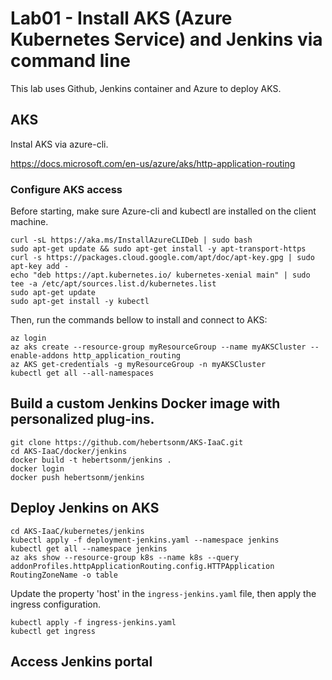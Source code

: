 # Lab01 - Install AKS (Azure Kubernetes Service) and Jenkins via command line

This lab uses Github, Jenkins container and Azure to deploy AKS.

## AKS

Instal AKS via azure-cli.

https://docs.microsoft.com/en-us/azure/aks/http-application-routing

### Configure AKS access

Before starting, make sure Azure-cli and kubectl are installed on the client machine.

```
curl -sL https://aka.ms/InstallAzureCLIDeb | sudo bash
sudo apt-get update && sudo apt-get install -y apt-transport-https
curl -s https://packages.cloud.google.com/apt/doc/apt-key.gpg | sudo apt-key add -
echo "deb https://apt.kubernetes.io/ kubernetes-xenial main" | sudo tee -a /etc/apt/sources.list.d/kubernetes.list
sudo apt-get update
sudo apt-get install -y kubectl
```

Then, run the commands bellow to install and connect to AKS:
```
az login
az aks create --resource-group myResourceGroup --name myAKSCluster --enable-addons http_application_routing
az AKS get-credentials -g myResourceGroup -n myAKSCluster
kubectl get all --all-namespaces
```

## Build a custom Jenkins Docker image with personalized plug-ins.

```
git clone https://github.com/hebertsonm/AKS-IaaC.git
cd AKS-IaaC/docker/jenkins
docker build -t hebertsonm/jenkins .
docker login
docker push hebertsonm/jenkins
```

## Deploy Jenkins on AKS

```
cd AKS-IaaC/kubernetes/jenkins
kubectl apply -f deployment-jenkins.yaml --namespace jenkins
kubectl get all --namespace jenkins
az aks show --resource-group k8s --name k8s --query addonProfiles.httpApplicationRouting.config.HTTPApplication
RoutingZoneName -o table
```

Update the property 'host' in the `ingress-jenkins.yaml` file, then apply the ingress configuration.

``` 
kubectl apply -f ingress-jenkins.yaml
kubectl get ingress
```

## Access Jenkins portal

